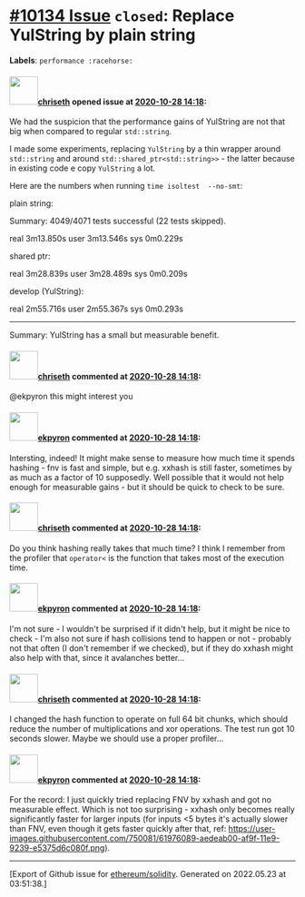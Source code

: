 # [\#10134 Issue](https://github.com/ethereum/solidity/issues/10134) `closed`: Replace YulString by plain string
**Labels**: `performance :racehorse:`


#### <img src="https://avatars.githubusercontent.com/u/9073706?v=4" width="50">[chriseth](https://github.com/chriseth) opened issue at [2020-10-28 14:18](https://github.com/ethereum/solidity/issues/10134):

We had the suspicion that the performance gains of YulString are not that big when compared to regular ``std::string``.

I made some experiments, replacing `YulString` by a thin wrapper around ``std::string`` and around ``std::shared_ptr<std::string>>`` - the latter because in existing code e copy `YulString` a lot.

Here are the numbers when running ``time isoltest  --no-smt``:

plain string:

Summary: 4049/4071 tests successful (22 tests skipped).

real	3m13.850s
user	3m13.546s
sys	0m0.229s

shared ptr:

real	3m28.839s
user	3m28.489s
sys	0m0.209s

develop (YulString):

real	2m55.716s
user	2m55.367s
sys	0m0.293s

----

Summary: YulString has a small but measurable benefit.


#### <img src="https://avatars.githubusercontent.com/u/9073706?v=4" width="50">[chriseth](https://github.com/chriseth) commented at [2020-10-28 14:18](https://github.com/ethereum/solidity/issues/10134#issuecomment-717963998):

@ekpyron this might interest you

#### <img src="https://avatars.githubusercontent.com/u/1347491?v=4" width="50">[ekpyron](https://github.com/ekpyron) commented at [2020-10-28 14:18](https://github.com/ethereum/solidity/issues/10134#issuecomment-717968918):

Intersting, indeed! It might make sense to measure how much time it spends hashing - fnv is fast and simple, but e.g. xxhash is still faster, sometimes by as much as a factor of 10 supposedly. Well possible that it would not help enough for measurable gains - but it should be quick to check to be sure.

#### <img src="https://avatars.githubusercontent.com/u/9073706?v=4" width="50">[chriseth](https://github.com/chriseth) commented at [2020-10-28 14:18](https://github.com/ethereum/solidity/issues/10134#issuecomment-718019401):

Do you think hashing really takes that much time? I think I remember from the profiler that `operator<` is the function that takes most of the execution time.

#### <img src="https://avatars.githubusercontent.com/u/1347491?v=4" width="50">[ekpyron](https://github.com/ekpyron) commented at [2020-10-28 14:18](https://github.com/ethereum/solidity/issues/10134#issuecomment-718163018):

I'm not sure - I wouldn't be surprised if it didn't help, but it might be nice to check - I'm also not sure if hash collisions tend to happen or not - probably not that often (I don't remember if we checked), but if they do xxhash might also help with that, since it avalanches better...

#### <img src="https://avatars.githubusercontent.com/u/9073706?v=4" width="50">[chriseth](https://github.com/chriseth) commented at [2020-10-28 14:18](https://github.com/ethereum/solidity/issues/10134#issuecomment-720348984):

I changed the hash function to operate on full 64 bit chunks, which should reduce the number of multiplications and xor operations. The test run got 10 seconds slower. Maybe we should use a proper profiler...

#### <img src="https://avatars.githubusercontent.com/u/1347491?v=4" width="50">[ekpyron](https://github.com/ekpyron) commented at [2020-10-28 14:18](https://github.com/ethereum/solidity/issues/10134#issuecomment-736567241):

For the record: I just quickly tried replacing FNV by xxhash and got no measurable effect. Which is not too surprising - xxhash only becomes really significantly faster for larger inputs (for inputs <5 bytes it's actually slower than FNV, even though it gets faster quickly after that, ref: https://user-images.githubusercontent.com/750081/61976089-aedeab00-af9f-11e9-9239-e5375d6c080f.png).


-------------------------------------------------------------------------------



[Export of Github issue for [ethereum/solidity](https://github.com/ethereum/solidity). Generated on 2022.05.23 at 03:51:38.]
